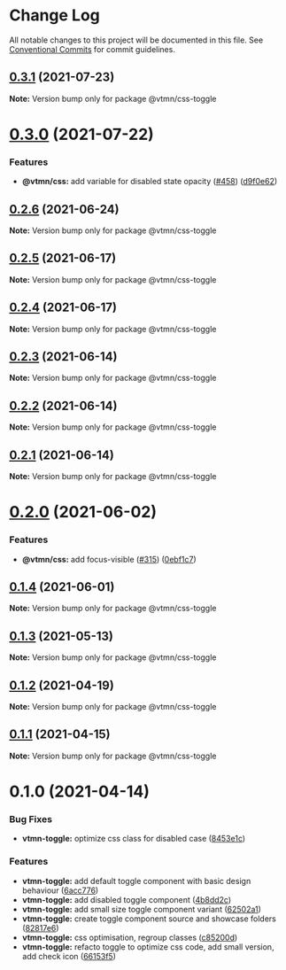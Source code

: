 # Change Log

All notable changes to this project will be documented in this file.
See [Conventional Commits](https://conventionalcommits.org) for commit guidelines.

## [0.3.1](https://github.com/Decathlon/vitamin-web/compare/@vtmn/css-toggle@0.3.0...@vtmn/css-toggle@0.3.1) (2021-07-23)

**Note:** Version bump only for package @vtmn/css-toggle





# [0.3.0](https://github.com/Decathlon/vitamin-web/compare/@vtmn/css-toggle@0.2.6...@vtmn/css-toggle@0.3.0) (2021-07-22)


### Features

* **@vtmn/css:** add variable for disabled state opacity ([#458](https://github.com/Decathlon/vitamin-web/issues/458)) ([d9f0e62](https://github.com/Decathlon/vitamin-web/commit/d9f0e624e55e4c6c1d1cb8672dd159c1879abfbd))





## [0.2.6](https://github.com/Decathlon/vitamin-web/compare/@vtmn/css-toggle@0.2.5...@vtmn/css-toggle@0.2.6) (2021-06-24)

**Note:** Version bump only for package @vtmn/css-toggle





## [0.2.5](https://github.com/Decathlon/vitamin-web/compare/@vtmn/css-toggle@0.2.4...@vtmn/css-toggle@0.2.5) (2021-06-17)

**Note:** Version bump only for package @vtmn/css-toggle





## [0.2.4](https://github.com/Decathlon/vitamin-web/compare/@vtmn/css-toggle@0.2.3...@vtmn/css-toggle@0.2.4) (2021-06-17)

**Note:** Version bump only for package @vtmn/css-toggle





## [0.2.3](https://github.com/Decathlon/vitamin-web/compare/@vtmn/css-toggle@0.2.2...@vtmn/css-toggle@0.2.3) (2021-06-14)

**Note:** Version bump only for package @vtmn/css-toggle





## [0.2.2](https://github.com/Decathlon/vitamin-web/compare/@vtmn/css-toggle@0.2.1...@vtmn/css-toggle@0.2.2) (2021-06-14)

**Note:** Version bump only for package @vtmn/css-toggle





## [0.2.1](https://github.com/Decathlon/vitamin-web/compare/@vtmn/css-toggle@0.2.0...@vtmn/css-toggle@0.2.1) (2021-06-14)

**Note:** Version bump only for package @vtmn/css-toggle





# [0.2.0](https://github.com/Decathlon/vitamin-web/compare/@vtmn/css-toggle@0.1.4...@vtmn/css-toggle@0.2.0) (2021-06-02)


### Features

* **@vtmn/css:** add focus-visible  ([#315](https://github.com/Decathlon/vitamin-web/issues/315)) ([0ebf1c7](https://github.com/Decathlon/vitamin-web/commit/0ebf1c7505d2506d964f4dbd878489ce93be421b))





## [0.1.4](https://github.com/Decathlon/vitamin-web/compare/@vtmn/css-toggle@0.1.3...@vtmn/css-toggle@0.1.4) (2021-06-01)

**Note:** Version bump only for package @vtmn/css-toggle





## [0.1.3](https://github.com/Decathlon/vitamin-web/compare/@vtmn/css-toggle@0.1.2...@vtmn/css-toggle@0.1.3) (2021-05-13)

**Note:** Version bump only for package @vtmn/css-toggle





## [0.1.2](https://github.com/Decathlon/vitamin-web/compare/@vtmn/css-toggle@0.1.1...@vtmn/css-toggle@0.1.2) (2021-04-19)

**Note:** Version bump only for package @vtmn/css-toggle





## [0.1.1](https://github.com/Decathlon/vitamin-web/compare/@vtmn/css-toggle@0.1.0...@vtmn/css-toggle@0.1.1) (2021-04-15)

**Note:** Version bump only for package @vtmn/css-toggle





# 0.1.0 (2021-04-14)


### Bug Fixes

* **vtmn-toggle:** optimize css class for disabled case ([8453e1c](https://github.com/Decathlon/vitamin-web/commit/8453e1cb9bb20441b63be0823c8f6b5242f47e1f))


### Features

* **vtmn-toggle:** add default toggle component with basic design behaviour ([6acc776](https://github.com/Decathlon/vitamin-web/commit/6acc776a6dc4581c6268439df921f402927b8581))
* **vtmn-toggle:** add disabled toggle component ([4b8dd2c](https://github.com/Decathlon/vitamin-web/commit/4b8dd2cf3ba64cd335572d54760ebb784d541c26))
* **vtmn-toggle:** add small size toggle component variant ([62502a1](https://github.com/Decathlon/vitamin-web/commit/62502a1d9d38a9da649a9bf656efa3f54e60661f))
* **vtmn-toggle:** create toggle component source and showcase folders ([82817e6](https://github.com/Decathlon/vitamin-web/commit/82817e6b3f58bcbd98a1a4787aeeb9a94d9ee69d))
* **vtmn-toggle:** css optimisation, regroup classes ([c85200d](https://github.com/Decathlon/vitamin-web/commit/c85200da68d9ac26e77c4ef8eab82e9a87d71f05))
* **vtmn-toggle:** refacto toggle to optimize css code, add small version, add check icon ([66153f5](https://github.com/Decathlon/vitamin-web/commit/66153f595d7f14da93e77d0aa75f55499a9d157d))
